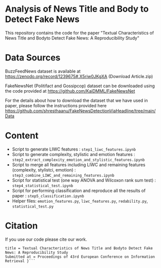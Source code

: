 # Analysis of News Title and Body to Detect Fake News

This repository contains the code for the paper 
"Textual Characteristics of News Title and Bodyto Detect Fake News: A Reproducibility Study"


# Data Sources
BuzzFeedNews dataset is available at https://zenodo.org/record/1239675#.X5riw0JKgXA (Download Article.zip)

FakeNewsNet (Politifact and Gossipcop) dataset can be downloaded using the code provided at https://github.com/KaiDMML/FakeNewsNet

For the details about how to download the dataset that we have used in paper, please follow the instructions provided here https://github.com/shresthaanu/FakeNewsDetectionViaHeadline/tree/main/Data

# Content

* Script to generate LIWC features : ```step1_liwc_features.ipynb```
* Script to generate complexity, stylistic and emotion features : ```step2_extract_complexity_emotion_and_stylistic_features.ipynb```
* Script to merge all features including LIWC and remaining features (complexity, stylistci, emotion) : ```step3_combine_LIWC_and_remaining_features.ipynb```
* Script for statistical test (one way ANOVA and Wilcoxon rank sum test) : ```step4_statistical_test.ipynb```
* Script for performing classification and reproduce all the results of paper : ```step5_classification.ipynb```
* Helper files: ```emotion_features.py```, ```liwc_features.py```, ```redability.py```, ```statistical_test.py```


# Citation
If you use our code please cite our work.

```{ author = Anu Shrestha and Francesca Spezzano
title = Textual Characteristics of News Title and Bodyto Detect Fake News: A Reproducibility Study
Submitted at = Proceedings of 43rd European Conference on Information Retrieval }```